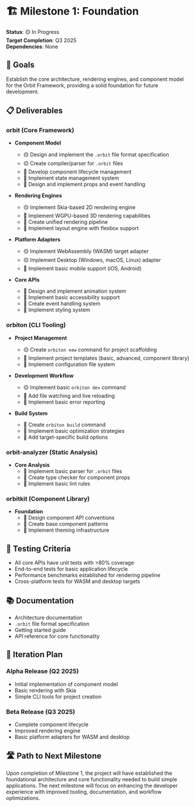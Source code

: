 # 🏗️ Milestone 1: Foundation

**Status**: 🟡 In Progress  
**Target Completion**: Q3 2025  
**Dependencies**: None

## 🎯 Goals

Establish the core architecture, rendering engines, and component model for the Orbit Framework, providing a solid foundation for future development.

## 📋 Deliverables

### orbit (Core Framework)

- **Component Model**
  - 🟡 Design and implement the `.orbit` file format specification
  - 🟡 Create compiler/parser for `.orbit` files
  - 🔴 Develop component lifecycle management
  - 🔴 Implement state management system
  - 🔴 Design and implement props and event handling

- **Rendering Engines**
  - 🟡 Implement Skia-based 2D rendering engine
  - 🔴 Implement WGPU-based 3D rendering capabilities
  - 🔴 Create unified rendering pipeline
  - 🔴 Implement layout engine with flexbox support

- **Platform Adapters**
  - 🟡 Implement WebAssembly (WASM) target adapter
  - 🟡 Implement Desktop (Windows, macOS, Linux) adapter
  - 🔴 Implement basic mobile support (iOS, Android)

- **Core APIs**
  - 🔴 Design and implement animation system
  - 🔴 Implement basic accessibility support
  - 🔴 Create event handling system
  - 🔴 Implement styling system

### orbiton (CLI Tooling)

- **Project Management**
  - 🟡 Create `orbiton new` command for project scaffolding
  - 🔴 Implement project templates (basic, advanced, component library)
  - 🔴 Implement configuration file system

- **Development Workflow**
  - 🟡 Implement basic `orbiton dev` command
  - 🔴 Add file watching and live reloading
  - 🔴 Implement basic error reporting

- **Build System**
  - 🔴 Create `orbiton build` command
  - 🔴 Implement basic optimization strategies
  - 🔴 Add target-specific build options

### orbit-analyzer (Static Analysis)

- **Core Analysis**
  - 🔴 Implement basic parser for `.orbit` files
  - 🔴 Create type checker for component props
  - 🔴 Implement basic lint rules

### orbitkit (Component Library)

- **Foundation**
  - 🔴 Design component API conventions
  - 🔴 Create base component patterns
  - 🔴 Implement theming infrastructure

## 🧪 Testing Criteria

- All core APIs have unit tests with >80% coverage
- End-to-end tests for basic application lifecycle
- Performance benchmarks established for rendering pipeline
- Cross-platform tests for WASM and desktop targets

## 📚 Documentation

- Architecture documentation
- `.orbit` file format specification
- Getting started guide
- API reference for core functionality

## 🔄 Iteration Plan

### Alpha Release (Q2 2025)
- Initial implementation of component model
- Basic rendering with Skia
- Simple CLI tools for project creation

### Beta Release (Q3 2025)
- Complete component lifecycle
- Improved rendering engine
- Basic platform adapters for WASM and desktop

## 🛣️ Path to Next Milestone

Upon completion of Milestone 1, the project will have established the foundational architecture and core functionality needed to build simple applications. The next milestone will focus on enhancing the developer experience with improved tooling, documentation, and workflow optimizations.
